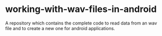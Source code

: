 # working-with-wav-files-in-android
A repository which contains the complete code to read data from an wav file and to create a new one for android applications.
